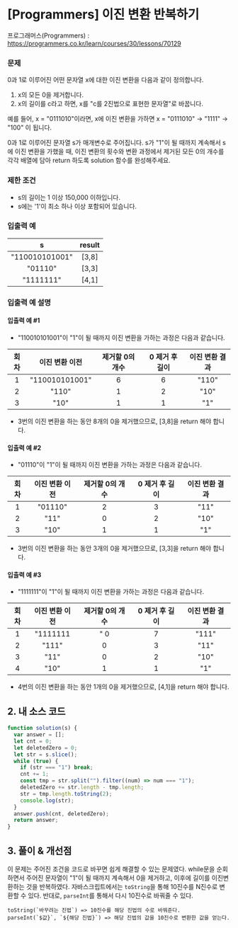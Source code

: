 # [Programmers] 이진 변환 반복하기

프로그래머스(Programmers) : https://programmers.co.kr/learn/courses/30/lessons/70129

### 문제

0과 1로 이루어진 어떤 문자열 x에 대한 이진 변환을 다음과 같이 정의합니다.

1. x의 모든 0을 제거합니다.
2. x의 길이를 c라고 하면, x를 "c를 2진법으로 표현한 문자열"로 바꿉니다.

예를 들어, x = "0111010"이라면, x에 이진 변환을 가하면 x = "0111010" -> "1111" -> "100" 이 됩니다.

0과 1로 이루어진 문자열 s가 매개변수로 주어집니다. s가 "1"이 될 때까지 계속해서 s에 이진 변환을 가했을 때, 이진 변환의 횟수와 변환 과정에서 제거된 모든 0의 개수를 각각 배열에 담아 return 하도록 solution 함수를 완성해주세요.

### 제한 조건

- s의 길이는 1 이상 150,000 이하입니다.
- s에는 '1'이 최소 하나 이상 포함되어 있습니다.

### 입출력 예

|       s        | result |
| :------------: | :----: |
| "110010101001" | [3,8]  |
|    "01110"     | [3,3]  |
|   "1111111"    | [4,1]  |

### 입출력 예 설명

#### 입출력 예 #1

- "110010101001"이 "1"이 될 때까지 이진 변환을 가하는 과정은 다음과 같습니다.

| 회차 | 이진 변환 이전 | 제거할 0의 개수 | 0 제거 후 길이 | 이진 변환 결과 |
| :--: | :------------: | :-------------: | :------------: | :------------: |
|  1   | "110010101001" |        6        |       6        |     "110"      |
|  2   |     "110"      |        1        |       2        |      "10"      |
|  3   |      "10"      |        1        |       1        |      "1"       |

- 3번의 이진 변환을 하는 동안 8개의 0을 제거했으므로, [3,8]을 return 해야 합니다.

#### 입출력 예 #2

- "01110"이 "1"이 될 때까지 이진 변환을 가하는 과정은 다음과 같습니다.

| 회차 | 이진 변환 이전 | 제거할 0의 개수 | 0 제거 후 길이 | 이진 변환 결과 |
| :--: | :------------: | :-------------: | :------------: | :------------: |
|  1   |    "01110"     |        2        |       3        |      "11"      |
|  2   |      "11"      |        0        |       2        |      "10"      |
|  3   |      "10"      |        1        |       1        |      "1"       |

- 3번의 이진 변환을 하는 동안 3개의 0을 제거했으므로, [3,3]을 return 해야 합니다.

#### 입출력 예 #3

- "1111111"이 "1"이 될 때까지 이진 변환을 가하는 과정은 다음과 같습니다.

| 회차 | 이진 변환 이전 | 제거할 0의 개수 | 0 제거 후 길이 | 이진 변환 결과 |
| :--: | :------------: | :-------------: | :------------: | :------------: |
|  1   |    "1111111    |       " 0       |       7        |     "111"      |
|  2   |     "111"      |        0        |       3        |      "11"      |
|  3   |      "11"      |        0        |       2        |      "10"      |
|  4   |      "10"      |        1        |       1        |      "1"       |

- 4번의 이진 변환을 하는 동안 1개의 0을 제거했으므로, [4,1]을 return 해야 합니다.

## 2. 내 소스 코드

```javascript
function solution(s) {
  var answer = [];
  let cnt = 0;
  let deletedZero = 0;
  let str = s.slice();
  while (true) {
    if (str === "1") break;
    cnt += 1;
    const tmp = str.split("").filter((num) => num === "1");
    deletedZero += str.length - tmp.length;
    str = tmp.length.toString(2);
    console.log(str);
  }
  answer.push(cnt, deletedZero);
  return answer;
}
```

## 3. 풀이 & 개선점

이 문제는 주어진 조건을 코드로 바꾸면 쉽게 해결할 수 있는 문제였다.
while문을 순회하면서 주어진 문자열이 "1"이 될 때까지 계속해서 0을 제거하고, 이후에 길이를 이진변환하는 것을 반복하였다.
자바스크립트에서는 `toString`을 통해 10진수를 N진수로 변환할 수 있다.
반대로, `parseInt`를 통해서 다시 10진수로 바꿔줄 수 있다.

```
toString(`바꾸려는 진법`) => 10진수를 해당 진법의 수로 바꿔준다.
parseInt(`$값}`, `${해당 진법}`) => 해당 진법의 값을 10진수로 변환한 값을 얻는다.
```
